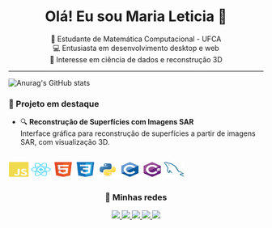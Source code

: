 <h1 align="center">Olá! Eu sou Maria Leticia 👋</h1>

<p align="center">
  🌱 Estudante de Matemática Computacional - UFCA <br/>
  💻 Entusiasta em desenvolvimento desktop e web <br/>
  🔬 Interesse em ciência de dados e reconstrução 3D <br/>
</p>

---
![Anurag's GitHub stats](https://github-readme-stats.vercel.app/api?username=L3tikbet&theme=omni&show_icons=true)

### 📌 Projeto em destaque

- 🔍 **Reconstrução de Superfícies com Imagens SAR**  
  Interface gráfica para reconstrução de superfícies a partir de imagens SAR, com visualização 3D.  

<div style="display: inline_block"><br>
  <img align="center" alt="Leticia-Js" height="30" width="40" src="https://raw.githubusercontent.com/devicons/devicon/master/icons/javascript/javascript-plain.svg">
  <img align="center" alt="Leticia-React" height="30" width="40" src="https://raw.githubusercontent.com/devicons/devicon/master/icons/react/react-original.svg">
  <img align="center" alt="Leticia-HTML" height="30" width="40" src="https://raw.githubusercontent.com/devicons/devicon/master/icons/html5/html5-original.svg">
  <img align="center" alt="Leticia-CSS" height="30" width="40" src="https://raw.githubusercontent.com/devicons/devicon/master/icons/css3/css3-original.svg">
  <img align="center" alt="Leticia-Python" height="30" width="40" src="https://raw.githubusercontent.com/devicons/devicon/master/icons/python/python-original.svg">
  <img align="center" alt="Leticia-C" height="30" width="40" src="https://raw.githubusercontent.com/devicons/devicon/master/icons/c/c-original.svg">
  <img align="center" alt="Leticia-CSharp" height="30" width="40" src="https://raw.githubusercontent.com/devicons/devicon/master/icons/csharp/csharp-original.svg">
  <img align="center" alt="Leticia-SQL" height="30" width="40" src="https://raw.githubusercontent.com/devicons/devicon/master/icons/mysql/mysql-original.svg">

</div>

##

<h3 align="center">🔗 Minhas redes</h3>

<p align="center">
  <a href="https://www.linkedin.com/in/leticia-oliveira-118709187/" target="_blank">
    <img src="https://img.shields.io/badge/-LinkedIn-0A66C2?style=for-the-badge&logo=linkedin&logoColor=white"/>
  </a>
  <a href="mailto:l3tikbet@email.com">
    <img src="https://img.shields.io/badge/-Email-EA4335?style=for-the-badge&logo=gmail&logoColor=white"/>
  </a>
  <a href="https://github.com/L3tikbet" target="_blank">
    <img src="https://img.shields.io/badge/-GitHub-181717?style=for-the-badge&logo=github&logoColor=white"/>
  </a>
  <a href="https://www.instagram.com/l3tikbet/" target="_blank">
    <img src="https://img.shields.io/badge/-Instagram-E4405F?style=for-the-badge&logo=instagram&logoColor=white"/>
  </a>
  <a href="https://www.twitch.tv/l3tikbet" target="_blank">
    <img src="https://img.shields.io/badge/-Twitch-9146FF?style=for-the-badge&logo=twitch&logoColor=white"/>
  </a>
</p>

